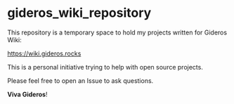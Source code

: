 # gideros_wiki_repository

This repository is a temporary space to hold my projects written for Gideros Wiki:

https://wiki.gideros.rocks



This is a personal initiative trying to help with open source projects.



Please feel free to open an Issue to ask questions.


**Viva Gideros**!

